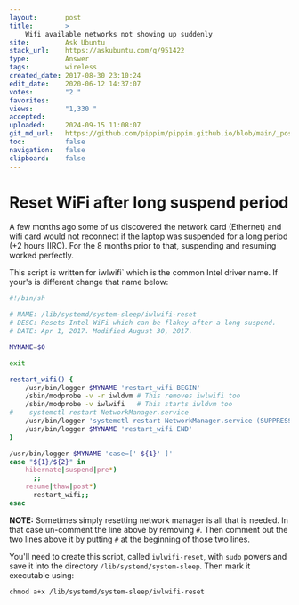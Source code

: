 ```yaml
---
layout:       post
title:        >
    Wifi available networks not showing up suddenly
site:         Ask Ubuntu
stack_url:    https://askubuntu.com/q/951422
type:         Answer
tags:         wireless
created_date: 2017-08-30 23:10:24
edit_date:    2020-06-12 14:37:07
votes:        "2 "
favorites:    
views:        "1,330 "
accepted:     
uploaded:     2024-09-15 11:08:07
git_md_url:   https://github.com/pippim/pippim.github.io/blob/main/_posts/2017/2017-08-30-Wifi-available-networks-not-showing-up-suddenly.md
toc:          false
navigation:   false
clipboard:    false
---
```


# Reset WiFi after long suspend period

A few months ago some of us discovered the network card (Ethernet) and wifi card would not reconnect if the laptop was suspended for a long period (+2 hours IIRC). For the 8 months prior to that, suspending and resuming worked perfectly.

This script is written for iwlwifi` which is the common Intel driver name. If your's is different change that name below:

``` sh
#!/bin/sh

# NAME: /lib/systemd/system-sleep/iwlwifi-reset
# DESC: Resets Intel WiFi which can be flakey after a long suspend.
# DATE: Apr 1, 2017. Modified August 30, 2017.

MYNAME=$0

exit

restart_wifi() {
    /usr/bin/logger $MYNAME 'restart_wifi BEGIN'
    /sbin/modprobe -v -r iwldvm # This removes iwlwifi too
    /sbin/modprobe -v iwlwifi   # This starts iwldvm too
#    systemctl restart NetworkManager.service
    /usr/bin/logger 'systemctl restart NetworkManager.service (SUPPRESSED)'
    /usr/bin/logger $MYNAME 'restart_wifi END'
}

/usr/bin/logger $MYNAME 'case=[' ${1}' ]'
case "${1}/${2}" in
    hibernate|suspend|pre*)
      ;;
    resume|thaw|post*)
      restart_wifi;;
esac
```

**NOTE:** Sometimes simply resetting network manager is all that is needed. In that case un-comment the line above by removing `#`. Then comment out the two lines above it by putting `#` at the beginning of those two lines.

You'll need to create this script, called `iwlwifi-reset`, with `sudo` powers and save it into the directory `/lib/systemd/system-sleep`.  Then mark it executable using:

``` 
chmod a+x /lib/systemd/system-sleep/iwlwifi-reset
```

